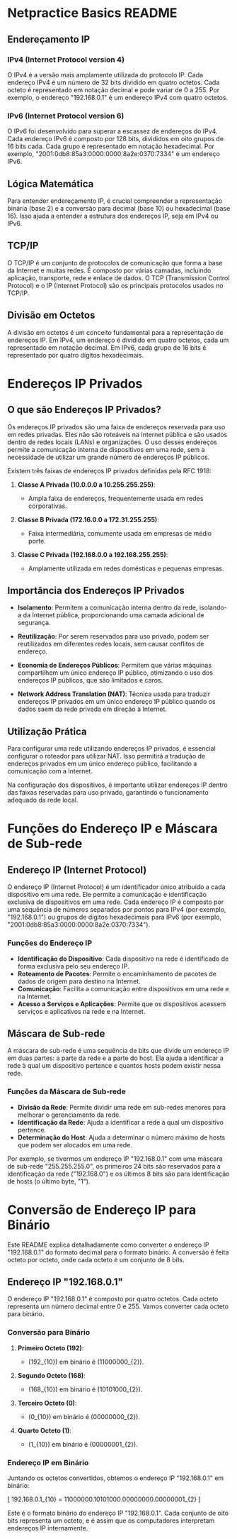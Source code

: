 # Netpractice Basics README

## Endereçamento IP

### IPv4 (Internet Protocol version 4)

O IPv4 é a versão mais amplamente utilizada do protocolo IP. Cada endereço IPv4 é um número de 32 bits dividido em quatro octetos. Cada octeto é representado em notação decimal e pode variar de 0 a 255. Por exemplo, o endereço "192.168.0.1" é um endereço IPv4 com quatro octetos.

### IPv6 (Internet Protocol version 6)

O IPv6 foi desenvolvido para superar a escassez de endereços do IPv4. Cada endereço IPv6 é composto por 128 bits, divididos em oito grupos de 16 bits cada. Cada grupo é representado em notação hexadecimal. Por exemplo, "2001:0db8:85a3:0000:0000:8a2e:0370:7334" é um endereço IPv6.

## Lógica Matemática

Para entender endereçamento IP, é crucial compreender a representação binária (base 2) e a conversão para decimal (base 10) ou hexadecimal (base 16). Isso ajuda a entender a estrutura dos endereços IP, seja em IPv4 ou IPv6.

## TCP/IP

O TCP/IP é um conjunto de protocolos de comunicação que forma a base da Internet e muitas redes. É composto por várias camadas, incluindo aplicação, transporte, rede e enlace de dados. O TCP (Transmission Control Protocol) e o IP (Internet Protocol) são os principais protocolos usados no TCP/IP.

## Divisão em Octetos

A divisão em octetos é um conceito fundamental para a representação de endereços IP. Em IPv4, um endereço é dividido em quatro octetos, cada um representado em notação decimal. Em IPv6, cada grupo de 16 bits é representado por quatro dígitos hexadecimais.

# Endereços IP Privados

## O que são Endereços IP Privados?

Os endereços IP privados são uma faixa de endereços reservada para uso em redes privadas. Eles não são roteáveis na Internet pública e são usados dentro de redes locais (LANs) e organizações. O uso desses endereços permite a comunicação interna de dispositivos em uma rede, sem a necessidade de utilizar um grande número de endereços IP públicos.

Existem três faixas de endereços IP privados definidas pela RFC 1918:

1. **Classe A Privada (10.0.0.0 a 10.255.255.255)**:
   - Ampla faixa de endereços, frequentemente usada em redes corporativas.

2. **Classe B Privada (172.16.0.0 a 172.31.255.255)**:
   - Faixa intermediária, comumente usada em empresas de médio porte.

3. **Classe C Privada (192.168.0.0 a 192.168.255.255)**:
   - Amplamente utilizada em redes domésticas e pequenas empresas.

## Importância dos Endereços IP Privados

- **Isolamento**: Permitem a comunicação interna dentro da rede, isolando-a da Internet pública, proporcionando uma camada adicional de segurança.

- **Reutilização**: Por serem reservados para uso privado, podem ser reutilizados em diferentes redes locais, sem causar conflitos de endereço.

- **Economia de Endereços Públicos**: Permitem que várias máquinas compartilhem um único endereço IP público, otimizando o uso dos endereços IP públicos, que são limitados e caros.

- **Network Address Translation (NAT)**: Técnica usada para traduzir endereços IP privados em um único endereço IP público quando os dados saem da rede privada em direção à Internet.

## Utilização Prática

Para configurar uma rede utilizando endereços IP privados, é essencial configurar o roteador para utilizar NAT. Isso permitirá a tradução de endereços privados em um único endereço público, facilitando a comunicação com a Internet.

Na configuração dos dispositivos, é importante utilizar endereços IP dentro das faixas reservadas para uso privado, garantindo o funcionamento adequado da rede local.

# Funções do Endereço IP e Máscara de Sub-rede

## Endereço IP (Internet Protocol)

O endereço IP (Internet Protocol) é um identificador único atribuído a cada dispositivo em uma rede. Ele permite a comunicação e identificação exclusiva de dispositivos em uma rede. Cada endereço IP é composto por uma sequência de números separados por pontos para IPv4 (por exemplo, "192.168.0.1") ou grupos de dígitos hexadecimais para IPv6 (por exemplo, "2001:0db8:85a3:0000:0000:8a2e:0370:7334").

### Funções do Endereço IP

- **Identificação do Dispositivo**: Cada dispositivo na rede é identificado de forma exclusiva pelo seu endereço IP.
- **Roteamento de Pacotes**: Permite o encaminhamento de pacotes de dados de origem para destino na Internet.
- **Comunicação**: Facilita a comunicação entre dispositivos em uma rede e na Internet.
- **Acesso a Serviços e Aplicações**: Permite que os dispositivos acessem serviços e aplicativos na rede e na Internet.

## Máscara de Sub-rede

A máscara de sub-rede é uma sequência de bits que divide um endereço IP em duas partes: a parte da rede e a parte do host. Ela ajuda a identificar a rede à qual um dispositivo pertence e quantos hosts podem existir nessa rede.

### Funções da Máscara de Sub-rede

- **Divisão da Rede**: Permite dividir uma rede em sub-redes menores para melhorar o gerenciamento da rede.
- **Identificação da Rede**: Ajuda a identificar a rede à qual um dispositivo pertence.
- **Determinação do Host**: Ajuda a determinar o número máximo de hosts que podem ser alocados em uma rede.

Por exemplo, se tivermos um endereço IP "192.168.0.1" com uma máscara de sub-rede "255.255.255.0", os primeiros 24 bits são reservados para a identificação da rede ("192.168.0") e os últimos 8 bits são para identificação de hosts (o último byte, "1").

# Conversão de Endereço IP para Binário

Este README explica detalhadamente como converter o endereço IP "192.168.0.1" do formato decimal para o formato binário. A conversão é feita octeto por octeto, onde cada octeto é um conjunto de 8 bits.

## Endereço IP "192.168.0.1"

O endereço IP "192.168.0.1" é composto por quatro octetos. Cada octeto representa um número decimal entre 0 e 255. Vamos converter cada octeto para binário.

### Conversão para Binário

1. **Primeiro Octeto (192)**:
   - \(192_{10}\) em binário é \(11000000_{2}\).

2. **Segundo Octeto (168)**:
   - \(168_{10}\) em binário é \(10101000_{2}\).

3. **Terceiro Octeto (0)**:
   - \(0_{10}\) em binário é \(00000000_{2}\).

4. **Quarto Octeto (1)**:
   - \(1_{10}\) em binário é \(00000001_{2}\).

### Endereço IP em Binário

Juntando os octetos convertidos, obtemos o endereço IP "192.168.0.1" em binário:

\[ 192.168.0.1_{10} = 11000000.10101000.00000000.00000001_{2} \]

Este é o formato binário do endereço IP "192.168.0.1". Cada conjunto de oito bits representa um octeto, e é assim que os computadores interpretam endereços IP internamente.

